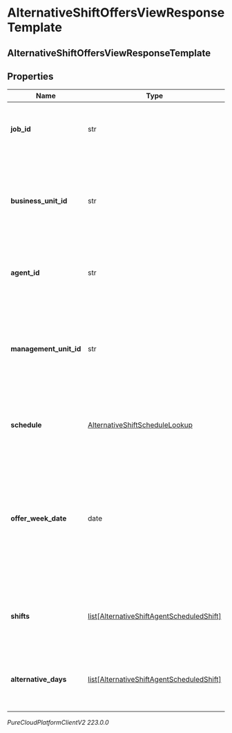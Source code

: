 # AlternativeShiftOffersViewResponseTemplate

## AlternativeShiftOffersViewResponseTemplate

## Properties

|Name | Type | Description | Notes|
|------------ | ------------- | ------------- | -------------|
| **job_id** | str | The unique identifier of the async list job that created this file | |
| **business_unit_id** | str | The unique identifier of the business unit to which the user (agent) belongs at the time the offer is created | |
| **agent_id** | str | The unique identifier of the agent for whom the offer was made | |
| **management_unit_id** | str | The unique identifier of the management unit to which the user (agent) belongs at the time the offer is created | |
| **schedule** | [AlternativeShiftScheduleLookup](AlternativeShiftScheduleLookup) | The existing schedule information associated with the offer | |
| **offer_week_date** | date | The first date of the week for the schedule we are querying in yyyy-MM-dd format. Dates are represented as an ISO-8601 string. For example: yyyy-MM-dd | |
| **shifts** | [list[AlternativeShiftAgentScheduledShift]](AlternativeShiftAgentScheduledShift) | The shifts the agent is scheduled for at the time the offer is created | |
| **alternative_days** | [list[AlternativeShiftAgentScheduledShift]](AlternativeShiftAgentScheduledShift) | The offered alternative shift days in this week at the time the offer is created | |



_PureCloudPlatformClientV2 223.0.0_
